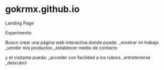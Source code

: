 # gokrmx.github.io
Landing Page

Experimento

Busco crear una página web interactiva donde pueda:
_mostrar mi trabajo 
_vender mis productos 
_establecer medio de contacto

y el visitante pueda: 
_acceder con facilidad a los rubros 
_entretenerse 
_descubrir
